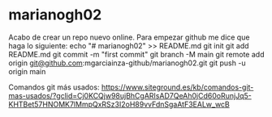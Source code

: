# marianogh02
Acabo de crear un repo nuevo online. 
Para empezar github me dice que haga lo siguiente:
echo "# marianogh02" >> README.md
git init
git add README.md
git commit -m "first commit"
git branch -M main
git remote add origin git@github.com:mgarciainza-github/marianogh02.git
git push -u origin main

Comandos git más usados: https://www.siteground.es/kb/comandos-git-mas-usados/?gclid=Cj0KCQjw98ujBhCgARIsAD7QeAh0jCd60oRunjJq5-KHTBet57HNOMK7lMmpQxRSz3I2oH89vvFdnSgaAtF3EALw_wcB

